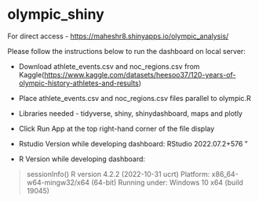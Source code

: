 # olympic_shiny
For direct access - https://maheshr8.shinyapps.io/olympic_analysis/

Please follow the instructions below to run the dashboard on local server:
- Download athlete_events.csv and noc_regions.csv from Kaggle(https://www.kaggle.com/datasets/heesoo37/120-years-of-olympic-history-athletes-and-results)
- Place athlete_events.csv and noc_regions.csv files parallel to olympic.R
- Libraries needed - tidyverse, shiny, shinydashboard, maps and plotly
- Click Run App at the top right-hand corner of the file display 
- Rstudio Version while developing dashboard: RStudio 2022.07.2+576 "

- R Version while developing dashboard:
> sessionInfo()
R version 4.2.2 (2022-10-31 ucrt)
Platform: x86_64-w64-mingw32/x64 (64-bit)
Running under: Windows 10 x64 (build 19045)

